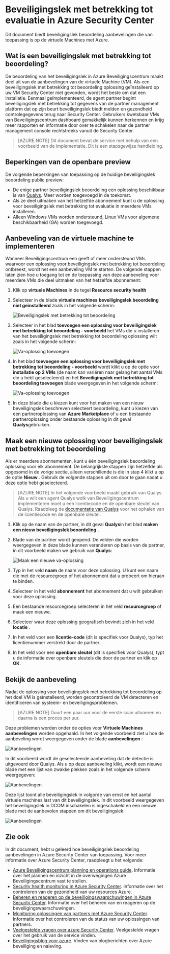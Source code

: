 <properties
   pageTitle="Beveiligingslek met betrekking tot evaluatie in Beveiligingscentrum Azure | Microsoft Azure"
   description="Dit document biedt aanbevelingen in Beveiligingscentrum Azure die u helpen bij uw virtuele machines beveiligen door het installeren van de oplossing van een beveiligingslek met betrekking tot beoordeling."
   services="security-center"
   documentationCenter="na"
   authors="YuriDio"
   manager="swadhwa"
   editor=""/>

<tags
   ms.service="security-center"
   ms.devlang="na"
   ms.topic="hero-article"
   ms.tgt_pltfrm="na"
   ms.workload="na"
   ms.date="09/27/2016"
   ms.author="yurid"/>

# <a name="vulnerability-assessment-in-azure-security-center"></a>Beveiligingslek met betrekking tot evaluatie in Azure Security Center
Dit document biedt beveiligingslek beoordeling aanbevelingen die van toepassing is op de virtuele Machines met Azure.

## <a name="what-is-vulnerability-assessment"></a>Wat is een beveiligingslek met betrekking tot beoordeling?

De beoordeling van het beveiligingslek in Azure Beveiligingscentrum maakt deel uit van de aanbevelingen van de virtuele Machine (VM). Als een beveiligingslek met betrekking tot beoordeling oplossing geïnstalleerd op uw VM Security Center niet gevonden, wordt het beste om dat een installatie. Eenmaal geïmplementeerd, de agent partner begint beveiligingslek met betrekking tot gegevens van de partner management platform dat op zijn beurt beveiligingslek biedt melden en gezondheid controlegegevens terug naar Security Center. Gebruikers kwetsbaar VMs van Beveiligingscentrum dashboard gemakkelijk kunnen herkennen en krijg meer rapporten en informatie door over te schakelen naar de partner management console rechtstreeks vanuit de Security Center.

> [AZURE.NOTE] Dit document bevat de service met behulp van een voorbeeld van de implementatie. Dit is een stapsgewijze handleiding.

## <a name="public-preview-limitations"></a>Beperkingen van de openbare preview

De volgende beperkingen van toepassing op de huidige beveiligingslek beoordeling public preview:

- De enige partner beveiligingslek beoordeling een oplossing beschikbaar is van [Qualys](https://www.qualys.com/lp/azure). Meer worden toegevoegd in de toekomst.
- Als ze deel uitmaken van het hetzelfde abonnement kunt u de oplossing voor beveiligingslek met betrekking tot evaluatie in meerdere VMs installeren.
- Alleen Windows VMs worden ondersteund, Linux VMs voor algemene beschikbaarheid (GA) worden toegevoegd.


## <a name="implement-virtual-machine-recommendation"></a>Aanbeveling van de virtuele machine te implementeren

Wanneer Beveiligingscentrum een geeft of meer ondersteund VMs waarvoor een oplossing voor beveiligingslek met betrekking tot beoordeling ontbreekt, wordt het een aanbeveling VM te starten. De volgende stappen laten zien hoe u toegang tot en de toepassing van deze aanbeveling voor meerdere VMs die deel uitmaken van het hetzelfde abonnement:

1. Klik op **virtuele Machines** in de tegel **Resource security health**
2. Selecteer in de blade **virtuele machines** **beveiligingslek beoordeling niet geïnstalleerd** zoals in het volgende scherm:

    ![Beveiligingslek met betrekking tot beoordeling](./media/security-center-vulnerability-assessment-recommendations/security-center-vulnerability-assessment-fig1.png)

3. Selecteer in het blad **toevoegen een oplossing voor beveiligingslek met betrekking tot beoordeling - voorbeeld** het VMs die u installeren van het beveiligingslek met betrekking tot beoordeling oplossing wilt zoals in het volgende scherm:

    ![Va-oplossing toevoegen](./media/security-center-vulnerability-assessment-recommendations/security-center-vulnerability-assessment-fig2.png)

4. In het blad **toevoegen een oplossing voor beveiligingslek met betrekking tot beoordeling - voorbeeld** wordt klikt u op de optie voor **installatie op 2 VMs** (de naam kan variëren naar gelang het aantal VMs die u hebt geselecteerd) en het **Beveiligingslek met betrekking tot beoordeling toevoegen** blade weergegeven in het volgende scherm:

    ![Va-oplossing toevoegen](./media/security-center-vulnerability-assessment-recommendations/security-center-vulnerability-assessment-fig3.png)

5. In deze blade die u kiezen kunt voor het maken van een nieuw beveiligingslek beschreven selecteert beoordeling, kunt u kiezen van een partneroplossing van **Azure Marketplace** of u een bestaande partneroplossing onder bestaande oplossing in dit geval **Qualys**gebruiken.

## <a name="create-a-new-vulnerability-assessment-solution"></a>Maak een nieuwe oplossing voor beveiligingslek met betrekking tot beoordeling

Als er meerdere abonnementen, kunt u één beveiligingslek beoordeling oplossing voor elk abonnement. De belangrijkste stappen zijn hetzelfde als opgesomd in de vorige sectie, alleen verschillende is die in stap 4 klikt u op de optie **Nieuw** . Gebruik de volgende stappen uit om door te gaan nadat u deze optie hebt geselecteerd.

> [AZURE.NOTE] In het volgende voorbeeld maakt gebruik van Qualys. Als u wilt een agent Qualys wolk van Beveiligingscentrum implementeren moet u een licentiecode en de openbare sleutel van Qualys. Raadpleeg de [documentatie van Qualys](https://community.qualys.com/docs/DOC-5823-deploying-qualys-cloud-agents-from-microsoft-azure-security-center) voor het ophalen van de licentiecode en de openbare sleutel.

1. Klik op de naam van de partner, in dit geval **Qualys**in het blad **maken een nieuw beveiligingslek beoordeling** .
2. Blade van de partner wordt geopend. De velden die worden weergegeven in deze blade kunnen veranderen op basis van de partner, in dit voorbeeld maken we gebruik van **Qualys**:

    ![Maak een nieuwe va-oplossing](./media/security-center-vulnerability-assessment-recommendations/security-center-vulnerability-assessment-fig7.png)

3. Typ in het veld **naam** de naam voor deze oplossing. U kunt een naam die met de resourcegroep of het abonnement dat u probeert om hieraan te binden.
4. Selecteer in het veld **abonnement** het abonnement dat u wilt gebruiken voor deze oplossing.
5. Een bestaande resourcegroep selecteren in het veld **resourcegroep** of maak een nieuwe.
6. Selecteer waar deze oplossing geografisch bevindt zich in het veld **locatie** .
7. In het veld voor een **licentie-code** (dit is specifiek voor Qualys), typ het licentienummer verstrekt door de partner.
8. In het veld voor een **openbare sleutel** (dit is specifiek voor Qualys), typt u de informatie over openbare sleutels die door de partner en klik op **OK**.

## <a name="review-recommendation"></a>Bekijk de aanbeveling

Nadat de oplossing voor beveiligingslek met betrekking tot beoordeling op het doel VM is geïnstalleerd, worden gecontroleerd de VM detecteren en identificeren van systeem- en beveiligingsproblemen.

> [AZURE.NOTE] Duurt een paar uur voor de eerste scan uitvoeren en daarna is een proces per uur.

Deze problemen worden onder de opties voor **Virtuele Machines aanbevelingen** worden opgehaald. In het volgende voorbeeld ziet u hoe de aanbeveling wordt weergegeven onder de blade **aanbevelingen** :

![Aanbevelingen](./media/security-center-vulnerability-assessment-recommendations/security-center-vulnerability-assessment-fig4.png)

In dit voorbeeld wordt de geselecteerde aanbeveling dat de detectie is uitgevoerd door Qualys. Als u op deze aanbeveling klikt, wordt een nieuwe blade met een lijst van zwakke plekken zoals in het volgende scherm weergegeven:

![Aanbevelingen](./media/security-center-vulnerability-assessment-recommendations/security-center-vulnerability-assessment-fig5.png)

Deze lijst toont alle beveiligingslek in volgorde van ernst en het aantal virtuele machines last van dit beveiligingslek. In dit voorbeeld weergegeven het beveiligingslek in DCOM inschakelen is ingeschakeld en een nieuwe blade met de aanbevolen stappen om dit beveiligingslek:

![Aanbevelingen](./media/security-center-vulnerability-assessment-recommendations/security-center-vulnerability-assessment-fig6.png)


## <a name="see-also"></a>Zie ook

In dit document, hebt u geleerd hoe beveiligingslek beoordeling aanbevelingen in Azure Security Center van toepassing. Voor meer informatie over Azure Security Center, raadpleegt u het volgende:

- [Azure Beveiligingscentrum planning en operations guide](security-center-planning-and-operations-guide.md). Informatie over het plannen en inzicht in de overwegingen Azure Beveiligingscentrum vast te stellen.
- [Security health monitoring in Azure Security Center](security-center-monitoring.md). Informatie over het controleren van de gezondheid van uw resources Azure.
- [Beheren en reageren op de beveiligingswaarschuwingen in Azure Security Center](security-center-managing-and-responding-alerts.md). Informatie over het beheren van en reageren op de beveiligingswaarschuwingen.
- [Monitoring oplossingen van partners met Azure Security Center](security-center-partner-solutions.md). Informatie over het controleren van de status van uw oplossingen van partners.
- [Veelgestelde vragen over azure Security Center](security-center-faq.md). Veelgestelde vragen over het gebruik van de service vinden.
- [Beveiligingsblog voor azure](http://blogs.msdn.com/b/azuresecurity/). Vinden van blogberichten over Azure beveiliging en naleving.

